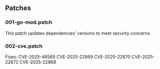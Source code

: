 ## Patches

### 001-go-mod.patch

This patch updates dependencies' versions to meet security concerns.

### 002-cve.patch

Fixes:
CVE-2025-46569
CVE-2025-22869
CVE-2025-22870
CVE-2025-22872
CVE-2025-22868
